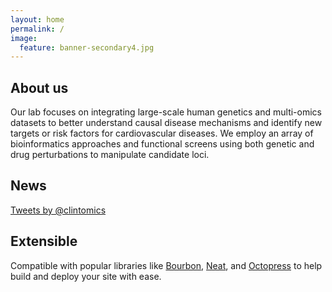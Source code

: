 ```yaml
---
layout: home
permalink: /
image:
  feature: banner-secondary4.jpg
---
```


<div class="tiles">

<div class="tile">
  <h2 class="post-title">About us</h2>
  <p class="post-excerpt">Our lab focuses on integrating large-scale human genetics and multi-omics datasets to better understand causal disease mechanisms and identify new targets or risk factors for cardiovascular diseases. We employ an array of bioinformatics approaches and functional screens using both genetic and drug perturbations to manipulate candidate loci.</p>
</div><!-- /.tile -->

<div class="tile">
  <h2 class="post-title">News</h2>
<a class="twitter-timeline" href="https://twitter.com/clintomics" data-widget-id="338870296415174656">Tweets by @clintomics</a> <script>!function(d,s,id){var js,fjs=d.getElementsByTagName(s)[0],p=/^http:/.test(d.location)?'http':'https';if(!d.getElementById(id)){js=d.createElement(s);js.id=id;js.src=p+"://platform.twitter.com/widgets.js";fjs.parentNode.insertBefore(js,fjs);}}(document,"script","twitter-wjs");</script>
</div><!-- /.tile -->

<div class="tile">
  <h2 class="post-title">Extensible</h2>
  <p class="post-excerpt">Compatible with popular libraries like <a href="http://bourbon.io">Bourbon</a>, <a href="http://neat.bourbon.io/">Neat</a>, and <a href="http://github.com/octopress/octopress">Octopress</a> to help build and deploy your site with ease.</p>
</div><!-- /.tile -->

</div><!-- /.tiles -->
